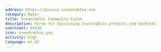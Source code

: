 ```yaml
---
address: https://discuss.inventables.com
category: Maker
title: Inventables Community Forum
description: Forum for discussing Inventables products and machines
userCount: 45438
icon: inventables.png
activity: high
language: en_US
---
```

